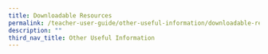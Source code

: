 ```yaml
---
title: Downloadable Resources
permalink: /teacher-user-guide/other-useful-information/downloadable-resources/
description: ""
third_nav_title: Other Useful Information
---
```

